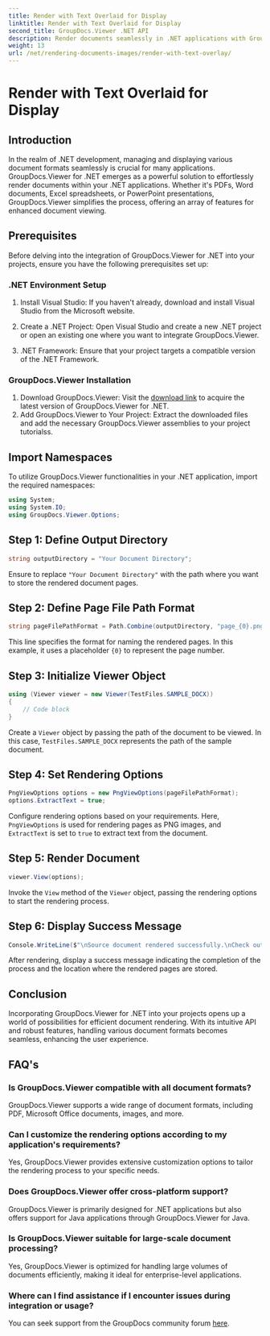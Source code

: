 ```yaml
---
title: Render with Text Overlaid for Display
linktitle: Render with Text Overlaid for Display
second_title: GroupDocs.Viewer .NET API
description: Render documents seamlessly in .NET applications with GroupDocs.Viewer, supporting various formats for enhanced user experience.
weight: 13
url: /net/rendering-documents-images/render-with-text-overlay/
---
```


# Render with Text Overlaid for Display

## Introduction
In the realm of .NET development, managing and displaying various document formats seamlessly is crucial for many applications. GroupDocs.Viewer for .NET emerges as a powerful solution to effortlessly render documents within your .NET applications. Whether it's PDFs, Word documents, Excel spreadsheets, or PowerPoint presentations, GroupDocs.Viewer simplifies the process, offering an array of features for enhanced document viewing.
## Prerequisites
Before delving into the integration of GroupDocs.Viewer for .NET into your projects, ensure you have the following prerequisites set up:
### .NET Environment Setup
1. Install Visual Studio: If you haven't already, download and install Visual Studio from the Microsoft website.
   
2. Create a .NET Project: Open Visual Studio and create a new .NET project or open an existing one where you want to integrate GroupDocs.Viewer.
3. .NET Framework: Ensure that your project targets a compatible version of the .NET Framework.
### GroupDocs.Viewer Installation
1. Download GroupDocs.Viewer: Visit the [download link](https://releases.groupdocs.com/viewer/net/) to acquire the latest version of GroupDocs.Viewer for .NET.
2. Add GroupDocs.Viewer to Your Project: Extract the downloaded files and add the necessary GroupDocs.Viewer assemblies to your project tutorialss.

## Import Namespaces
To utilize GroupDocs.Viewer functionalities in your .NET application, import the required namespaces:
```csharp
using System;
using System.IO;
using GroupDocs.Viewer.Options;
```

## Step 1: Define Output Directory
```csharp
string outputDirectory = "Your Document Directory";
```
Ensure to replace `"Your Document Directory"` with the path where you want to store the rendered document pages.
## Step 2: Define Page File Path Format
```csharp
string pageFilePathFormat = Path.Combine(outputDirectory, "page_{0}.png");
```
This line specifies the format for naming the rendered pages. In this example, it uses a placeholder `{0}` to represent the page number.
## Step 3: Initialize Viewer Object
```csharp
using (Viewer viewer = new Viewer(TestFiles.SAMPLE_DOCX))
{
    // Code block
}
```
Create a `Viewer` object by passing the path of the document to be viewed. In this case, `TestFiles.SAMPLE_DOCX` represents the path of the sample document.
## Step 4: Set Rendering Options
```csharp
PngViewOptions options = new PngViewOptions(pageFilePathFormat);
options.ExtractText = true;
```
Configure rendering options based on your requirements. Here, `PngViewOptions` is used for rendering pages as PNG images, and `ExtractText` is set to `true` to extract text from the document.
## Step 5: Render Document
```csharp
viewer.View(options);
```
Invoke the `View` method of the `Viewer` object, passing the rendering options to start the rendering process.
## Step 6: Display Success Message
```csharp
Console.WriteLine($"\nSource document rendered successfully.\nCheck output in {outputDirectory}.");
```
After rendering, display a success message indicating the completion of the process and the location where the rendered pages are stored.

## Conclusion
Incorporating GroupDocs.Viewer for .NET into your projects opens up a world of possibilities for efficient document rendering. With its intuitive API and robust features, handling various document formats becomes seamless, enhancing the user experience.
## FAQ's
### Is GroupDocs.Viewer compatible with all document formats?
GroupDocs.Viewer supports a wide range of document formats, including PDF, Microsoft Office documents, images, and more.
### Can I customize the rendering options according to my application's requirements?
Yes, GroupDocs.Viewer provides extensive customization options to tailor the rendering process to your specific needs.
### Does GroupDocs.Viewer offer cross-platform support?
GroupDocs.Viewer is primarily designed for .NET applications but also offers support for Java applications through GroupDocs.Viewer for Java.
### Is GroupDocs.Viewer suitable for large-scale document processing?
Yes, GroupDocs.Viewer is optimized for handling large volumes of documents efficiently, making it ideal for enterprise-level applications.
### Where can I find assistance if I encounter issues during integration or usage?
You can seek support from the GroupDocs community forum [here](https://forum.groupdocs.com/c/viewer/9).
